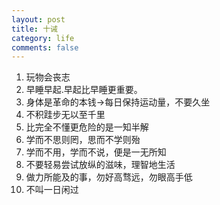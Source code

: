 ```yaml
---
layout: post
title: 十诫
category: life
comments: false
---
```

1. 玩物会丧志
2. 早睡早起.早起比早睡更重要。
3. 身体是革命的本钱->每日保持运动量，不要久坐
4. 不积跬步无以至千里
5. 比完全不懂更危险的是一知半解
6. 学而不思则罔，思而不学则殆
7. 学而不用，学而不说，便是一无所知
8. 不要轻易尝试放纵的滋味，理智地生活
9. 做力所能及的事，勿好高骛远，勿眼高手低
10. 不叫一日闲过
